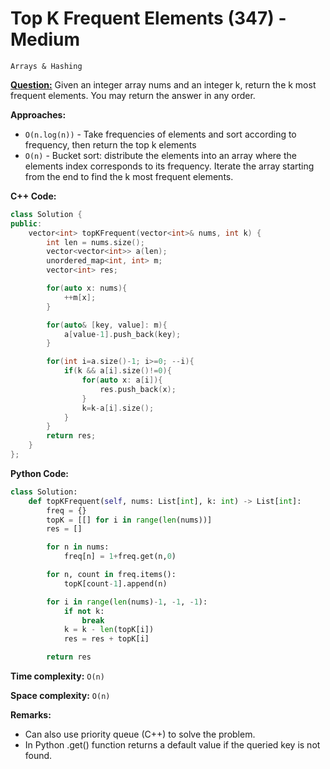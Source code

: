 # Top K Frequent Elements (347) - Medium

```
Arrays & Hashing
```

[**Question:**](https://leetcode.com/problems/top-k-frequent-elements/description) Given an integer array nums and an integer k, return the k most frequent elements. You
may return the answer in any order.

**Approaches:**

- `O(n.log(n))` - Take frequencies of elements and sort according to frequency, then return the top k elements
- `O(n)` - Bucket sort: distribute the elements into an array where the elements index corresponds to its frequency. Iterate the array starting from the end to find the k most frequent elements.

**C++ Code:**

```cpp
class Solution {
public:
    vector<int> topKFrequent(vector<int>& nums, int k) {
        int len = nums.size();
        vector<vector<int>> a(len);
        unordered_map<int, int> m;
        vector<int> res;

        for(auto x: nums){
            ++m[x];
        }

        for(auto& [key, value]: m){
            a[value-1].push_back(key);
        }

        for(int i=a.size()-1; i>=0; --i){
            if(k && a[i].size()!=0){
                for(auto x: a[i]){
                    res.push_back(x);
                }
                k=k-a[i].size();
            }
        }
        return res;
    }
};
```

**Python Code:**

```python
class Solution:
    def topKFrequent(self, nums: List[int], k: int) -> List[int]:
        freq = {}
        topK = [[] for i in range(len(nums))]
        res = []

        for n in nums:
            freq[n] = 1+freq.get(n,0)

        for n, count in freq.items():
            topK[count-1].append(n)

        for i in range(len(nums)-1, -1, -1):
            if not k:
                break
            k = k - len(topK[i])
            res = res + topK[i]

        return res
```

**Time complexity:** `O(n)`

**Space complexity:** `O(n)`

**Remarks:**

- Can also use priority queue (C++) to solve the problem.
- In Python .get() function returns a default value if the queried key is not found.
